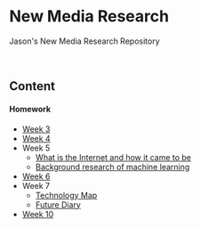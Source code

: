 # New Media Research

Jason's New Media Research Repository

<br>

## Content

#### Homework

* [Week 3](homework/02.07.answers.md)
* [Week 4](homework/02.14.new.tech.md)
* Week 5
  * [What is the Internet and how it came to be](homework/02.21.what.is.the.internet.md)
  * [Background research of machine learning](homework/02.21.machine.learning.background.research.md)
* [Week 6](homework/02.28.answers.md)
* Week 7
  * [Technology Map](homework/03.07.tech.map.md)
  * [Future Diary](homework/03.07.future.diary.md)
* [Week 10](idea-101)